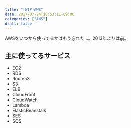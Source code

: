 ```yaml
---
title: "[WIP]AWS"
date: 2017-07-24T18:53:11+09:00
categories: ["AWS"]
draft: false
---
```


AWSをいつから使ってるかはもう忘れた…。2013年よりは前。

## 主に使ってるサービス
- EC2
- RDS
- Route53
- S3
- ELB
- CloudFront
- CloudWatch
- Lambda
- ElasticBeanstalk
- SES
- SQS
